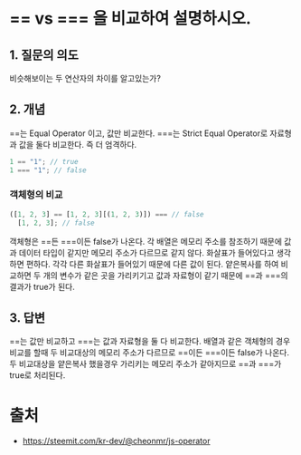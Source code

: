 # == vs === 을 비교하여 설명하시오.

## 1. 질문의 의도

비슷해보이는 두 연산자의 차이를 알고있는가?

## 2. 개념

==는 Equal Operator 이고, 값만 비교한다. ===는 Strict Equal Operator로 자료형과 값을 둘다 비교한다. 즉 더 엄격하다.

```js
1 == "1"; // true
1 === "1"; // false
```

### 객체형의 비교

```js
([1, 2, 3] == [1, 2, 3][(1, 2, 3)]) === // false
  [1, 2, 3]; // false
```

객체형은 ==든 ===이든 false가 나온다. 각 배열은 메모리 주소를 참조하기 때문에 값과 데이터 타입이 같지만 메모리 주소가 다르므로 같지 않다. 화살표가 들어있다고 생각하면 편하다. 각각 다른 화살표가 들어있기 때문에 다른 값이 된다. 얕은복사를 하여 비교하면 두 개의 변수가 같은 곳을 가리키기고 값과 자료형이 같기 때문에 ==과 ===의 결과가 true가 된다.

## 3. 답변

==는 값만 비교하고 ===는 값과 자료형을 둘 다 비교한다. 배열과 같은 객체형의 경우 비교를 할때 두 비교대상의 메모리 주소가 다르므로 ==이든 ===이든 false가 나온다. 두 비교대상을 얕은복사 했을경우 가리키는 메모리 주소가 같아지므로 ==과 ===가 true로 처리된다.

# 출처

- https://steemit.com/kr-dev/@cheonmr/js-operator
